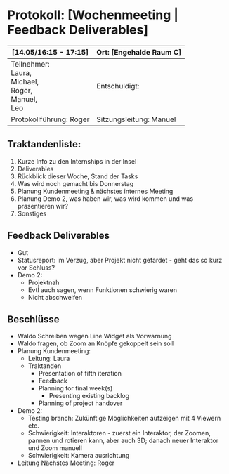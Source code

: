 # Protokoll: [Wochenmeeting | Feedback Deliverables]

| [14.05/16:15 - 17:15]                                                   | Ort: [Engehalde Raum C] |
| ----------------------------------------------------------------------- | ----------------------- |
| Teilnehmer:<br />Laura,<br />Michael,<br />Roger,<br />Manuel,<br />Leo | Entschuldigt:           |
| Protokollführung: Roger                                                | Sitzungsleitung: Manuel |

## Traktandenliste:

1. Kurze Info zu den Internships in der Insel
2. Deliverables
3. Rückblick dieser Woche, Stand der Tasks
4. Was wird noch gemacht bis Donnerstag
5. Planung Kundenmeeting & nächstes internes Meeting
6. Planung Demo 2, was haben wir, was wird kommen und was präsentieren wir?
7. Sonstiges

## Feedback Deliverables

* Gut
* Statusreport: im Verzug, aber Projekt nicht gefärdet - geht das so kurz vor Schluss?
* Demo 2:
  * Projektnah
  * Evtl auch sagen, wenn Funktionen schwierig waren
  * Nicht abschweifen

## Beschlüsse

* Waldo Schreiben wegen Line Widget als Vorwarnung
* Waldo fragen, ob Zoom an Knöpfe gekoppelt sein soll
* Planung Kundenmeeting:
  * Leitung: Laura
  * Traktanden
    * Presentation of fifth iteration
    * Feedback
    * Planning for final week(s)
      * Presenting existing backlog
    * Planning of project handover
* Demo 2:
  * Testing branch: Zukünftige Möglichkeiten aufzeigen mit 4 Viewern etc.
  * Schwierigkeit: Interaktoren - zuerst ein Interaktor, der Zoomen, pannen und rotieren kann, aber auch 3D; danach neuer Interaktor und Zoom manuell
  * Schwierigkeit: Kamera ausrichtung
* Leitung Nächstes Meeting: Roger
